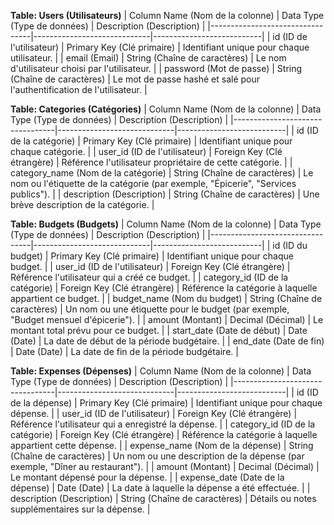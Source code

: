**Table: Users (Utilisateurs)**
| Column Name (Nom de la colonne) | Data Type (Type de données) | Description (Description) |
|---------------------------------|-----------------------------|---------------------------|
| id (ID de l'utilisateur)        | Primary Key (Clé primaire) | Identifiant unique pour chaque utilisateur. |
| email (Email)                   | String (Chaîne de caractères) | Le nom d'utilisateur choisi par l'utilisateur. |
| password (Mot de passe)         | String (Chaîne de caractères) | Le mot de passe hashé et salé pour l'authentification de l'utilisateur. |

**Table: Categories (Catégories)**
| Column Name (Nom de la colonne) | Data Type (Type de données) | Description (Description) |
|---------------------------------|-----------------------------|---------------------------|
| id (ID de la catégorie)          | Primary Key (Clé primaire) | Identifiant unique pour chaque catégorie. |
| user_id (ID de l'utilisateur)    | Foreign Key (Clé étrangère) | Référence l'utilisateur propriétaire de cette catégorie. |
| category_name (Nom de la catégorie) | String (Chaîne de caractères) | Le nom ou l'étiquette de la catégorie (par exemple, "Épicerie", "Services publics"). |
| description (Description)        | String (Chaîne de caractères) | Une brève description de la catégorie. |

**Table: Budgets (Budgets)**
| Column Name (Nom de la colonne) | Data Type (Type de données) | Description (Description) |
|---------------------------------|-----------------------------|---------------------------|
| id (ID du budget)        | Primary Key (Clé primaire) | Identifiant unique pour chaque budget. |
| user_id (ID de l'utilisateur)    | Foreign Key (Clé étrangère) | Référence l'utilisateur qui a créé ce budget. |
| category_id (ID de la catégorie) | Foreign Key (Clé étrangère) | Référence la catégorie à laquelle appartient ce budget. |
| budget_name (Nom du budget)     | String (Chaîne de caractères) | Un nom ou une étiquette pour le budget (par exemple, "Budget mensuel d'épicerie"). |
| amount (Montant)                | Decimal (Décimal)           | Le montant total prévu pour ce budget. |
| start_date (Date de début)      | Date (Date)                 | La date de début de la période budgétaire. |
| end_date (Date de fin)          | Date (Date)                 | La date de fin de la période budgétaire. |

**Table: Expenses (Dépenses)**
| Column Name (Nom de la colonne) | Data Type (Type de données) | Description (Description) |
|---------------------------------|-----------------------------|---------------------------|
| id (ID de la dépense)   | Primary Key (Clé primaire) | Identifiant unique pour chaque dépense. |
| user_id (ID de l'utilisateur)    | Foreign Key (Clé étrangère) | Référence l'utilisateur qui a enregistré la dépense. |
| category_id (ID de la catégorie) | Foreign Key (Clé étrangère) | Référence la catégorie à laquelle appartient cette dépense. |
| expense_name (Nom de la dépense) | String (Chaîne de caractères) | Un nom ou une description de la dépense (par exemple, "Dîner au restaurant"). |
| amount (Montant)                | Decimal (Décimal)           | Le montant dépensé pour la dépense. |
| expense_date (Date de la dépense) | Date (Date)               | La date à laquelle la dépense a été effectuée. |
| description (Description)       | String (Chaîne de caractères) | Détails ou notes supplémentaires sur la dépense. |
